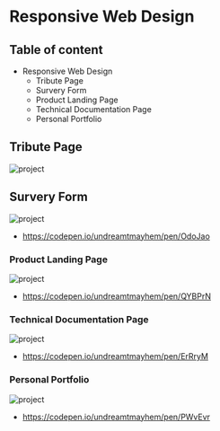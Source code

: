 # Responsive Web Design

## Table of content
- Responsive Web Design
    - Tribute Page
    - Survery Form
    - Product Landing Page
    - Technical Documentation Page
    - Personal Portfolio
## Tribute Page

![project](https://res.cloudinary.com/dpj88/image/upload/v1591612960/fcc/responsive/tributepage_cfeojq.png)

## Survery Form

![project](https://res.cloudinary.com/dpj88/image/upload/v1591612952/fcc/responsive/surveryform_zaxhl9.png)
- https://codepen.io/undreamtmayhem/pen/OdoJao


### Product Landing Page
![project](https://res.cloudinary.com/dpj88/image/upload/v1591612951/fcc/responsive/productlandingpage_iboz6i.png)

- https://codepen.io/undreamtmayhem/pen/QYBPrN


### Technical Documentation Page
![project](https://res.cloudinary.com/dpj88/image/upload/v1591612951/fcc/responsive/techincaldocument_hpi24d.png)

- https://codepen.io/undreamtmayhem/pen/ErRryM

### Personal Portfolio
![project](https://res.cloudinary.com/dpj88/image/upload/v1591612950/fcc/responsive/portfolio_egecka.png)


- https://codepen.io/undreamtmayhem/pen/PWvEvr